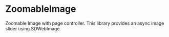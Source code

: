# ZoomableImage
Zoomable Image with page controller.
This library provides an async image slider using SDWebImage.
